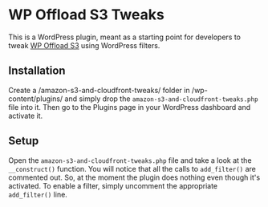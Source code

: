 WP Offload S3 Tweaks
========================

This is a WordPress plugin, meant as a starting point for developers to tweak [WP Offload S3](https://wordpress.org/plugins/amazon-s3-and-cloudfront/) using WordPress filters.

Installation
------------

Create a /amazon-s3-and-cloudfront-tweaks/ folder in /wp-content/plugins/ and simply drop the `amazon-s3-and-cloudfront-tweaks.php` file into it. Then go to the Plugins page in your WordPress dashboard and activate it.

Setup
-----

Open the `amazon-s3-and-cloudfront-tweaks.php` file and take a look at the `__construct()` function. You will notice that all the calls to `add_filter()` are commented out. So, at the moment the plugin does nothing even though it's activated. To enable a filter, simply uncomment the appropriate `add_filter()` line.